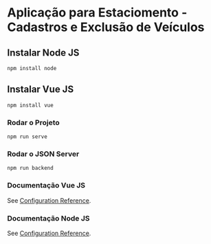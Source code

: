 # Aplicação para Estaciomento - Cadastros e Exclusão de Veículos

## Instalar Node JS
```
npm install node
```

## Instalar Vue JS
```
npm install vue
```

### Rodar o Projeto
```
npm run serve
```

### Rodar o JSON Server
```
npm run backend
```


### Documentação Vue JS
See [Configuration Reference](https://cli.vuejs.org/config/).

### Documentação Node JS
See [Configuration Reference](https://nodejs.org/en/).

